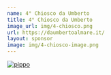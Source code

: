 ```yaml
---
name: 4° Chiosco da Umberto
title: 4° Chiosco da Umberto
image_url: img/4-chiosco.png
url: https://daumbertoalmare.it/
layout: sponsor
image: img/4-chiosco-image.png
---
```


<a href="https://daumbertoalmare.it/" target="_blank">![pippo](img/4-chiosco-image.png)</a>